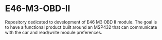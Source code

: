 # E46-M3-OBD-II

Repository dedicated to development of E46 M3 OBD II module. The goal is to have a functional product built around an MSP432 that can communicate with the car and read/write module preferences.
